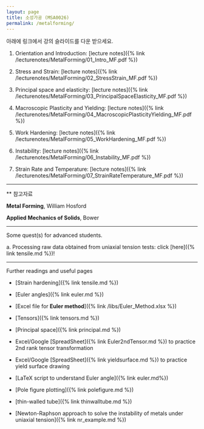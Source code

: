 ```yaml
---
layout: page
title: 소성가공 (MSA0026)
permalink: /metalforming/
---
```


아래에 링크에서 강의 슬라이드를 다운 받으세요.

1. Orientation and Introduction: [lecture notes]({% link /lecturenotes/MetalForming/01_Intro_MF.pdf %})

2. Stress and Strain: [lecture notes]({% link /lecturenotes/MetalForming/02_StressStrain_MF.pdf %})

3. Principal space and elasticity: [lecture notes]({% link /lecturenotes/MetalForming/03_PrincipalSpaceElasticity_MF.pdf %})

4. Macroscopic Plasticity and Yielding: [lecture notes]({% link /lecturenotes/MetalForming/04_MacroscopicPlasticityYielding_MF.pdf %})

5. Work Hardening: [lecture notes]({% link /lecturenotes/MetalForming/05_WorkHardening_MF.pdf %})

6. Instability: [lecture notes]({% link /lecturenotes/MetalForming/06_Instability_MF.pdf %})

7. Strain Rate and Temperature: [lecture notes]({% link /lecturenotes/MetalForming/07_StrainRateTemperature_MF.pdf %})

--------------------------

** 참고자료

**Metal Forming**, William Hosford

**Applied Mechanics of Solids**, Bower

--------------------------


Some quest(s) for advanced students.

a. Processing raw data obtained from uniaxial tension tests: click [here]({% link tensile.md %})!

--------------------------------------------------

Further readings and useful pages

- [Strain hardening]({% link tensile.md %})

- [Euler angles]({% link euler.md %})

- [Excel file for **Euler method**]({% link /libs/Euler_Method.xlsx %})

- [Tensors]({% link tensors.md %})

- [Principal space]({% link principal.md %})

- Excel/Google [SpreadSheet]({% link Euler2ndTensor.md %}) to practice 2nd rank tensor transformation

- Excel/Google [SpreadSheet]({% link yieldsurface.md %}) to practice yield surface drawing

- [LaTeX script to understand Euler angle]({% link euler.md%})

- [Pole figure plotting]({% link polefigure.md %})

- [thin-walled tube]({% link thinwalltube.md %})

- [Newton-Raphson approach to solve the instability of metals under uniaxial tension]({% link nr_example.md %})
